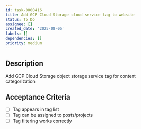 ```yaml
---
id: task-0000416
title: Add GCP Cloud Storage cloud service tag to website
status: To Do
assignee: []
created_date: '2025-08-05'
labels: []
dependencies: []
priority: medium
---
```


## Description

Add GCP Cloud Storage object storage service tag for content categorization

## Acceptance Criteria

- [ ] Tag appears in tag list
- [ ] Tag can be assigned to posts/projects
- [ ] Tag filtering works correctly
